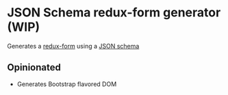 # JSON Schema  redux-form generator (WIP)

Generates a [redux-form](http://redux-form.com/) using a [JSON schema](http://json-schema.org/)

## Opinionated

 * Generates Bootstrap flavored DOM
